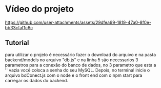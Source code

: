 # Vídeo do projeto


https://github.com/user-attachments/assets/29dfea99-1819-47a0-8f0e-bb33cfaf1c6c


## Tutorial

para utilizar o projeto é necessário fazer o download do arquivo e na pasta backend/models no arquivo "db.js" e na linha 5 são necessarios 3 parametros para a conexão do banco de dados, no 3 parametro que esta a '' vazia você coloca a senha do seu MySQL. Depois, no terminal inicie o arquivo bdConect.js com o node e o front end com o npm start para carregar os dados do backend.
